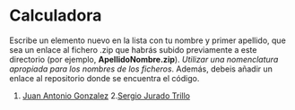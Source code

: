 Calculadora
======

Escribe un elemento nuevo en la lista con tu nombre y primer apellido, que sea un enlace al fichero .zip que habrás subido previamente a este directorio (por ejemplo, **ApellidoNombre.zip**). *Utilizar una nomenclatura apropiada para los nombres de los ficheros*.
Además, debeis añadir un enlace al repositorio donde se encuentra el código.

1. [Juan Antonio Gonzalez](https://github.com/franlu/Programacion-Moviles/blob/main/Tema1/Practicas/02_Calculadora/JuanAntonioGonzalez_calculadora.zip)
2.[Sergio Jurado Trillo](https://github.com/Sergio-Jurado/Calculadora)
